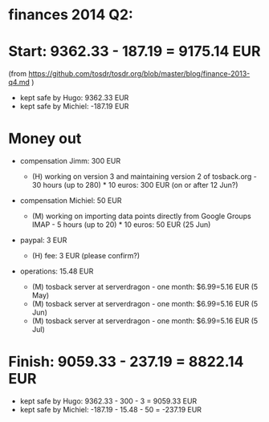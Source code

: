 # finances 2014 Q2:

# Start: 9362.33 - 187.19  = 9175.14 EUR 
(from https://github.com/tosdr/tosdr.org/blob/master/blog/finance-2013-q4.md )

* kept safe by Hugo: 9362.33 EUR
* kept safe by Michiel: -187.19 EUR

# Money out

* compensation Jimm: 300 EUR
    * (H) working on version 3 and maintaining version 2 of tosback.org - 30 hours (up to 280) * 10 euros: 300 EUR (on or after 12 Jun?)

* compensation Michiel: 50 EUR
    * (M) working on importing data points directly from Google Groups IMAP - 5 hours (up to 20) * 10 euros: 50 EUR (25 Jun)

* paypal: 3 EUR
    * (H) fee: 3 EUR (please confirm?)

* operations: 15.48 EUR
    * (M) tosback server at serverdragon - one month: $6.99=5.16 EUR (5 May)
    * (M) tosback server at serverdragon - one month: $6.99=5.16 EUR (5 Jun)
    * (M) tosback server at serverdragon - one month: $6.99=5.16 EUR (5 Jul)

# Finish: 9059.33 - 237.19  = 8822.14 EUR

* kept safe by Hugo: 9362.33 - 300 - 3 = 9059.33 EUR
* kept safe by Michiel: -187.19 - 15.48 - 50 = -237.19 EUR
